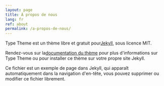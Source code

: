 ```yaml
---
layout: page
title: À propos de nous
lang: fr
ref: about
permalink: /a-propos-de-nous/
---
```


Type Theme est un thème libre et gratuit pour[Jekyll](http://jekyllrb.com/), sous licence MIT.

Rendez-vous sur la[documentation du thème](https://rohanchandra.github.io/project/type/) pour plus d'informations sur Type Theme ou pour installer ce thème sur votre propre site Jekyll.

Ce fichier est un exemple de page dans Jekyll, qui apparaît automatiquement dans la navigation d'en-tête, vous pouvez supprimer ou modifier ce fichier librement.
